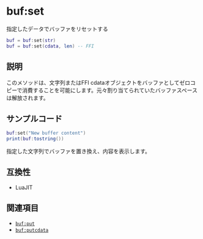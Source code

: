 # buf:set

指定したデータでバッファをリセットする

```lua
buf = buf:set(str)
buf = buf:set(cdata, len) -- FFI
```

## 説明

このメソッドは、文字列またはFFI cdataオブジェクトをバッファとしてゼロコピーで消費することを可能にします。元々割り当てられていたバッファスペースは解放されます。

## サンプルコード

```lua
buf:set("New buffer content")
print(buf:tostring())
```

指定した文字列でバッファを置き換え、内容を表示します。

## 互換性

- LuaJIT

## 関連項目

- [`buf:put`](buf_put.md)
- [`buf:putcdata`](buf_putcdata.md)
